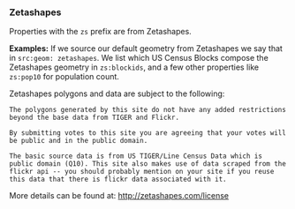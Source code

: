 ### Zetashapes

Properties with the `zs` prefix are from Zetashapes.

**Examples:** If we source our default geometry from Zetashapes we say that in `src:geom: zetashapes`. We list which US Census Blocks compose the Zetashapes geometry in `zs:blockids`, and a few other properties like `zs:pop10` for population count.

Zetashapes polygons and data are subject to the following:

```
The polygons generated by this site do not have any added restrictions
beyond the base data from TIGER and Flickr.

By submitting votes to this site you are agreeing that your votes will
be public and in the public domain.

The basic source data is from US TIGER/Line Census Data which is
public domain (Q10). This site also makes use of data scraped from the
flickr api -- you should probably mention on your site if you reuse
this data that there is flickr data associated with it. 
```

More details can be found at: http://zetashapes.com/license